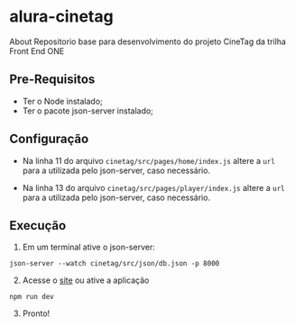 # alura-cinetag

About Repositorio base para desenvolvimento do projeto CineTag da trilha Front End ONE

## Pre-Requisitos

- Ter o Node instalado;
- Ter o pacote json-server instalado;

## Configuração

- Na linha 11 do arquivo `cinetag/src/pages/home/index.js` altere a `url` para a utilizada pelo json-server, caso necessário.

- Na linha 13 do arquivo `cinetag/src/pages/player/index.js` altere a `url` para a utilizada pelo json-server, caso necessário.

## Execução

1. Em um terminal ative o json-server:

```
json-server --watch cinetag/src/json/db.json -p 8000
```

2. Acesse o [site](TODO) ou ative a aplicação

```
npm run dev
```

3. Pronto!
